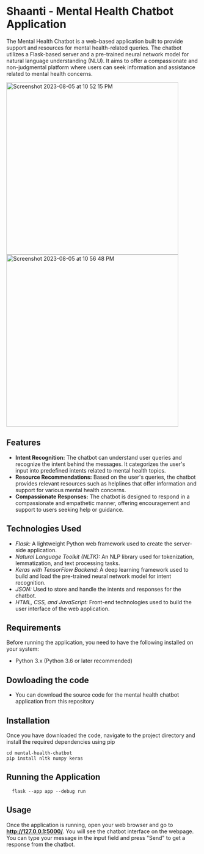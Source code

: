 # Shaanti - Mental Health Chatbot Application
The Mental Health Chatbot is a web-based application built to provide support and resources for mental health-related queries. The chatbot utilizes a Flask-based server and a pre-trained neural network model for natural language understanding (NLU). It aims to offer a compassionate and non-judgmental platform where users can seek information and assistance related to mental health concerns.

<img width="450" alt="Screenshot 2023-08-05 at 10 52 15 PM" src="https://github.com/alyona-vishnoi/shaanti-mentalhealth-chatbot/assets/88257366/f6c7dfd5-e574-4645-800f-11741108aabc"> 

<img width="450" alt="Screenshot 2023-08-05 at 10 56 48 PM" src="https://github.com/alyona-vishnoi/shaanti-mentalhealth-chatbot/assets/88257366/8c986225-7db0-419a-a61f-48e0fe566b6f">

## Features
- **Intent Recognition:** The chatbot can understand user queries and recognize the intent behind the messages. It categorizes the user's input into predefined intents related to mental health topics.
- **Resource Recommendations:** Based on the user's queries, the chatbot provides relevant resources such as helplines that offer information and support for various mental health concerns.
- **Compassionate Responses:** The chatbot is designed to respond in a compassionate and empathetic manner, offering encouragement and support to users seeking help or guidance.

## Technologies Used
- *Flask:* A lightweight Python web framework used to create the server-side application.
- *Natural Language Toolkit (NLTK):* An NLP library used for tokenization, lemmatization, and text processing tasks.
- *Keras with TensorFlow Backend:* A deep learning framework used to build and load the pre-trained neural network model for intent recognition.
- *JSON:* Used to store and handle the intents and responses for the chatbot.
- *HTML, CSS, and JavaScript:* Front-end technologies used to build the user interface of the web application.

## Requirements
Before running the application, you need to have the following installed on your system:
- Python 3.x (Python 3.6 or later recommended)

## Dowloading the code
- You can download the source code for the mental health chatbot application from this repository

## Installation
Once you have downloaded the code, navigate to the project directory and install the required dependencies using pip
  ```
  cd mental-health-chatbot
  pip install nltk numpy keras
  ```

## Running the Application
```
  flask --app app --debug run
```
## Usage
Once the application is running, open your web browser and go to **http://127.0.0.1:5000/**. You will see the chatbot interface on the webpage. You can type your message in the input field and press "Send" to get a response from the chatbot.






